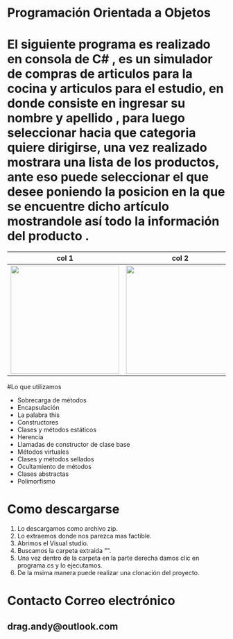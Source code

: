 # Programación Orientada a Objetos 

<h1>  El siguiente programa   es realizado en consola de  C# , es un simulador   de compras   de articulos para la cocina 
y articulos para el estudio, en donde consiste en ingresar su nombre  y apellido , para luego seleccionar hacia que categoria quiere dirigirse,
  una vez realizado mostrara  una lista  de los productos, ante eso puede seleccionar el que desee  poniendo la posicion en la que se encuentre dicho artículo
  mostrandole así todo la información del producto .</h1>


| col 1 | col 2 |
| ------------ | ------------- |
| <img src="https://lh3.googleusercontent.com/proxy/ZTO83rzQ9JKIgdvkEsfJihRNMwgO4gfehNu1LfzW2pkQBPxYmBqqp5YgavxO4dGo1tVrNaNDN00vCLozLiLoOauMIQGM3eqc_nFhEL4iaQkLqWcQMg" width="250"> | <img src="https://image.freepik.com/vector-gratis/electrodomesticos-utensilios-cocina-conjunto-iconos_1284-10067.jpg" width="250"> |

 #Lo que utilizamos 
   <ul>  
<li>Sobrecarga de métodos</li> 
<li>Encapsulación</li> 
<li>La palabra this</li> 
<li>Constructores</li> 
<li>Clases y métodos estáticos</li> 
<li>Herencia</li> 
<li>Llamadas de constructor de clase base</li> 
<li>Métodos virtuales</li> 
<li>Clases y métodos sellados</li> 
<li>Ocultamiento de métodos</li> 
<li>Clases abstractas</li> 
<li>Polimorfismo </li> 
  </ul> 
 
 
 
 # Como descargarse
 <ol> 
<li> Lo descargamos como archivo zip.</li> 
<li>Lo extraemos donde nos parezca mas factible.</li> 
<li>Abrimos el Visual studio.</li> 
<li>Buscamos la carpeta extraida "".</li> 
<li>Una vez dentro de la carpeta en la parte derecha damos clic en programa.cs y lo ejecutamos.</li> 
<li>De la msima manera puede realizar una clonación  del proyecto.</li> 
  </ol> 
  
  # Contacto Correo electrónico
  
  <h2>  drag.andy@outlook.com</h2>

